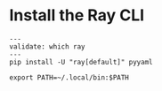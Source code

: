 # Install the Ray CLI

```shell
---
validate: which ray
---
pip install -U "ray[default]" pyyaml 
```

```shell
export PATH=~/.local/bin:$PATH
```
